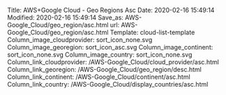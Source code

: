 Title: AWS+Google Cloud - Geo Regions Asc
Date: 2020-02-16 15:49:14
Modified: 2020-02-16 15:49:14
Save_as: AWS-Google_Cloud/geo_region/asc.html
url: AWS-Google_Cloud/geo_region/asc.html
Template: cloud-list-template
Column_image_cloudprovider: sort_icon_none.svg
Column_image_georegion: sort_icon_asc.svg
Column_image_continent: sort_icon_none.svg
Column_image_country: sort_icon_none.svg
Column_link_cloudprovider: /AWS-Google_Cloud/cloud_provider/asc.html
Column_link_georegion: /AWS-Google_Cloud/geo_region/desc.html
Column_link_continent: /AWS-Google_Cloud/continent/asc.html
Column_link_country: /AWS-Google_Cloud/display_countries/asc.html